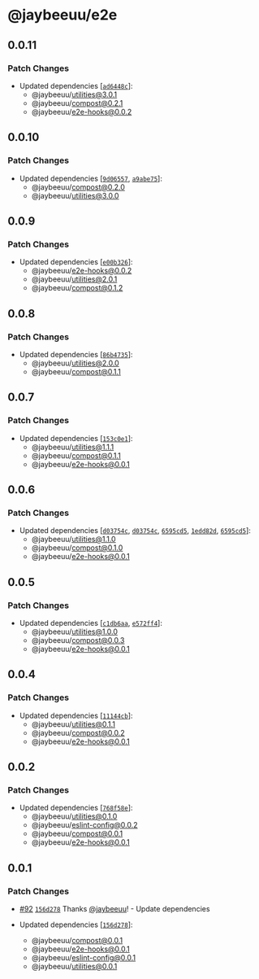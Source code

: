 # @jaybeeuu/e2e

## 0.0.11

### Patch Changes

- Updated dependencies [[`ad6448c`](https://github.com/jaybeeuu/jaybeeuu-dev/commit/ad6448ca1c078f6d855840ee32afd76e95c855ee)]:
  - @jaybeeuu/utilities@3.0.1
  - @jaybeeuu/compost@0.2.1
  - @jaybeeuu/e2e-hooks@0.0.2

## 0.0.10

### Patch Changes

- Updated dependencies [[`9d06557`](https://github.com/jaybeeuu/jaybeeuu-dev/commit/9d06557f912d32baa9de0dae68fb02ef47496846), [`a9abe75`](https://github.com/jaybeeuu/jaybeeuu-dev/commit/a9abe7579d6999fda80205094c9340ea460e3738)]:
  - @jaybeeuu/compost@0.2.0
  - @jaybeeuu/utilities@3.0.0

## 0.0.9

### Patch Changes

- Updated dependencies [[`e00b326`](https://github.com/jaybeeuu/jaybeeuu-dev/commit/e00b32650f2b67041968e4de4034bcbb0cbc1bdb)]:
  - @jaybeeuu/e2e-hooks@0.0.2
  - @jaybeeuu/utilities@2.0.1
  - @jaybeeuu/compost@0.1.2

## 0.0.8

### Patch Changes

- Updated dependencies [[`86b4735`](https://github.com/jaybeeuu/jaybeeuu-dev/commit/86b4735768940e2be39234e39f530a6aeeccbc2b)]:
  - @jaybeeuu/utilities@2.0.0
  - @jaybeeuu/compost@0.1.1

## 0.0.7

### Patch Changes

- Updated dependencies [[`153c0e1`](https://github.com/jaybeeuu/jaybeeuu-dev/commit/153c0e190ca5ae677ddb0556ff5305c2c8916163)]:
  - @jaybeeuu/utilities@1.1.1
  - @jaybeeuu/compost@0.1.1
  - @jaybeeuu/e2e-hooks@0.0.1

## 0.0.6

### Patch Changes

- Updated dependencies [[`d03754c`](https://github.com/jaybeeuu/jaybeeuu-dev/commit/d03754cf9ca4a0b8454fc8d67bb47223bca8088d), [`d03754c`](https://github.com/jaybeeuu/jaybeeuu-dev/commit/d03754cf9ca4a0b8454fc8d67bb47223bca8088d), [`6595cd5`](https://github.com/jaybeeuu/jaybeeuu-dev/commit/6595cd5b7fdc6960aa204356ea0082c3c0d86746), [`1edd82d`](https://github.com/jaybeeuu/jaybeeuu-dev/commit/1edd82dbef12a5714a4ded8503f08e34a310a6d4), [`6595cd5`](https://github.com/jaybeeuu/jaybeeuu-dev/commit/6595cd5b7fdc6960aa204356ea0082c3c0d86746)]:
  - @jaybeeuu/utilities@1.1.0
  - @jaybeeuu/compost@0.1.0
  - @jaybeeuu/e2e-hooks@0.0.1

## 0.0.5

### Patch Changes

- Updated dependencies [[`c1db6aa`](https://github.com/jaybeeuu/jaybeeuu-dev/commit/c1db6aa956a8ee8a1eb6384587e56166a24cf909), [`e572ff4`](https://github.com/jaybeeuu/jaybeeuu-dev/commit/e572ff48b30395d00d747bd3a76a988f251c2786)]:
  - @jaybeeuu/utilities@1.0.0
  - @jaybeeuu/compost@0.0.3
  - @jaybeeuu/e2e-hooks@0.0.1

## 0.0.4

### Patch Changes

- Updated dependencies [[`11144cb`](https://github.com/jaybeeuu/jaybeeuu-dev/commit/11144cbe8a0b3eb65f0549a082f2d7668a10fe75)]:
  - @jaybeeuu/utilities@0.1.1
  - @jaybeeuu/compost@0.0.2
  - @jaybeeuu/e2e-hooks@0.0.1

## 0.0.2

### Patch Changes

- Updated dependencies [[`768f58e`](https://github.com/jaybeeuu/jaybeeuu-dev/commit/768f58e3a311e89fc2491029bcc2fd5c3e4af686)]:
  - @jaybeeuu/utilities@0.1.0
  - @jaybeeuu/eslint-config@0.0.2
  - @jaybeeuu/compost@0.0.1
  - @jaybeeuu/e2e-hooks@0.0.1

## 0.0.1

### Patch Changes

- [#92](https://github.com/jaybeeuu/jaybeeuu-dev/pull/92) [`156d278`](https://github.com/jaybeeuu/jaybeeuu-dev/commit/156d278a0956cb4ef6e30f9df370f3c95aa7b93a) Thanks [@jaybeeuu](https://github.com/jaybeeuu)! - Update dependencies

- Updated dependencies [[`156d278`](https://github.com/jaybeeuu/jaybeeuu-dev/commit/156d278a0956cb4ef6e30f9df370f3c95aa7b93a)]:
  - @jaybeeuu/compost@0.0.1
  - @jaybeeuu/e2e-hooks@0.0.1
  - @jaybeeuu/eslint-config@0.0.1
  - @jaybeeuu/utilities@0.0.1
